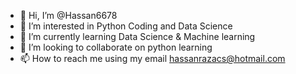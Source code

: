 - 👋 Hi, I’m @Hassan6678
- 👀 I’m interested in Python Coding and Data Science
- 🌱 I’m currently learning Data Science & Machine learning
- 💞️ I’m looking to collaborate on python learning
- 📫 How to reach me using my email hassanrazacs@hotmail.com

<!---
Hassan6678/Hassan6678 is a ✨ special ✨ repository because its `README.md` (this file) appears on your GitHub profile.
You can click the Preview link to take a look at your changes.
--->
